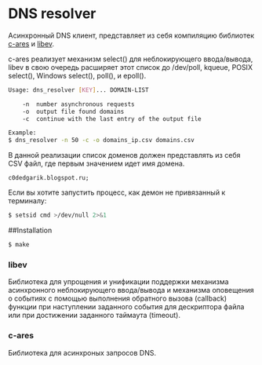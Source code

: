 # DNS resolver
Асинхронный DNS клиент, представляет из себя компиляцию библиотек [c-ares] и [libev]. 

c-ares реализует механизм select() для неблокирующего ввода/вывода, libev в свою очередь расширяет этот список до /dev/poll, kqueue, POSIX select(), Windows select(), poll(), и epoll().

```bash
Usage: dns_resolver [KEY]... DOMAIN-LIST

	-n	number asynchronous requests
	-o	output file found domains
	-c	continue with the last entry of the output file

Example:
$ dns_resolver -n 50 -c -o domains_ip.csv domains.csv
```

В данной реализации список доменов должен представлять из себя CSV файл, где первым значением идет имя домена.
```
c0dedgarik.blogspot.ru;
```

Если вы хотите запустить процесс, как демон не привязанный к терминалу:
```bash
$ setsid cmd >/dev/null 2>&1
```
##Installation
```bash
$ make
```

### libev
Библиотека для упрощения и унификации поддержки механизма асинхронного неблокирующего ввода/вывода и механизма оповещения о событиях с помощью выполнения обратного вызова (callback) функции при наступлении заданного события для дескриптора файла или при достижении заданного таймаута (timeout). 

### c-ares
Библиотека для асинхроных запросов DNS.

[libev]: http://software.schmorp.de/pkg/libev.html
[c-ares]: http://c-ares.haxx.se/
